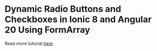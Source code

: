 # Dynamic Radio Buttons and Checkboxes in Ionic 8 and Angular 20 Using FormArray

Read more tutorial [here](https://www.djamware.com/post/5d4bcc0916af139536ec1906/dynamic-radio-buttons-and-checkboxes-in-ionic-8-and-angular-20-using-formarray).
